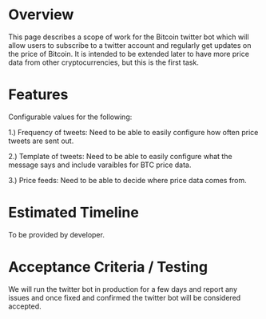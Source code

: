 # Overview #

This page describes a scope of work for the Bitcoin twitter bot which will allow users to subscribe to a twitter account and
regularly get updates on the price of Bitcoin. It is intended to be extended later to have more price data from other
cryptocurrencies, but this is the first task.

# Features #

Configurable values for the following:

1.) Frequency of tweets: Need to be able to easily configure how often price tweets are sent out.

2.) Template of tweets: Need to be able to easily configure what the message says and include varaibles for BTC price data.

3.) Price feeds: Need to be able to decide where price data comes from.

# Estimated Timeline #

To be provided by developer.

# Acceptance Criteria / Testing #

We will run the twitter bot in production for a few days and report any issues and once fixed and confirmed the twitter bot
will be considered accepted.
